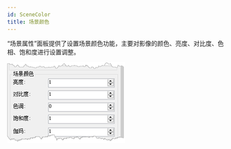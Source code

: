 ```yaml
---
id: SceneColor
title: 场景颜色
---
```

“场景属性”面板提供了设置场景颜色功能，主要对影像的颜色、亮度、对比度、色相、饱和度进行设置调整。

![图：设置场景颜色](img/SceneColor.png)  

  
  
 

